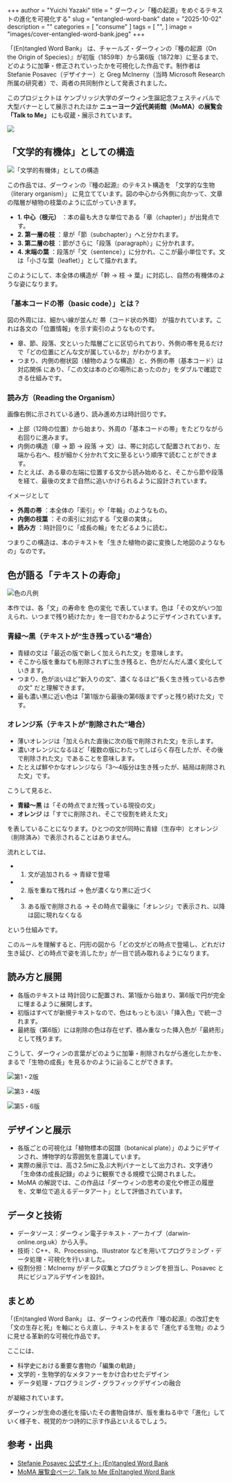+++
author = "Yuichi Yazaki"
title = " ダーウィン「種の起源」をめぐるテキストの進化を可視化する"
slug = "entangled-word-bank"
date = "2025-10-02"
description = ""
categories = [
    "consume"
]
tags = [
    "",
]
image = "images/cover-entangled-word-bank.jpeg"
+++

「(En)tangled Word Bank」 は、チャールズ・ダーウィンの『種の起源（On the Origin of Species）』が初版（1859年）から第6版（1872年）に至るまで、どのように加筆・修正されていったかを可視化した作品です。制作者は Stefanie Posavec（デザイナー）と Greg McInerny（当時 Microsoft Research 所属の研究者）で、両者の共同制作として発表されました。

このプロジェクトは ケンブリッジ大学のダーウィン生誕記念フェスティバルで大型バナーとして展示されたほか **ニューヨーク近代美術館（MoMA）の展覧会「Talk to Me」** にも収蔵・展示されています。


<!--more-->

![](images/Entangled+Word+Bank.png)



## 「文学的有機体」としての構造

![「文学的有機体」としての構造](images/legend-organism.jpeg)

この作品では、ダーウィンの『種の起源』のテキスト構造を 「文学的な生物（literary organism）」 に見立てています。図の中心から外側に向かって、文章の階層が植物の枝葉のように広がっていきます。

- **1. 中心（根元）** ：本の最も大きな単位である「章（chapter）」が出発点です。
- **2. 第一層の枝** ：章が「節（subchapter）」へと分かれます。
- **3. 第二層の枝** ：節がさらに「段落（paragraph）」に分かれます。
- **4. 末端の葉** ：段落が「文（sentence）」に分かれ、ここが最小単位です。文は「小さな葉（leaflet）」として描かれます。

このようにして、本全体の構造が「幹 → 枝 → 葉」に対応し、自然の有機体のような姿になります。



### 「基本コードの帯（basic code）」とは？

図の外周には、細かい線が並んだ 帯（コード状の外環） が描かれています。これは各文の「位置情報」を示す索引のようなものです。
- 章、節、段落、文といった階層ごとに区切られており、外側の帯を見るだけで「どの位置にどんな文が属しているか」がわかります。
- つまり、内側の樹状図（植物のような構造）と、外側の帯（基本コード）は 対応関係 にあり、「この文は本のどの場所にあったのか」をダブルで確認できる仕組みです。


### 読み方（Reading the Organism）

画像右側に示されている通り、読み進め方は時計回りです。
- 上部（12時の位置）から始まり、外周の「基本コードの帯」をたどりながら右回りに進みます。
- 内側の構造（章 → 節 → 段落 → 文）は、帯に対応して配置されており、左端から右へ、枝が細かく分かれて文に至るという順序で読むことができます。
- たとえば、ある章の左端に位置する文から読み始めると、そこから節や段落を経て、最後の文まで自然に追いかけられるように設計されています。

イメージとして
- **外周の帯** ：本全体の「索引」や「年輪」のようなもの。
- **内側の枝葉** ：その索引に対応する「文章の実体」。
- **読み方** ：時計回りに「成長の輪」をたどるように読む。

つまりこの構造は、本のテキストを「生きた植物の姿に変換した地図のようなもの」なのです。



## 色が語る「テキストの寿命」


![色の凡例](images/legend-color.jpeg)

本作では、各「文」の寿命を 色の変化 で表しています。色は「その文がいつ加えられ、いつまで残り続けたか」を一目でわかるようにデザインされています。

### 青緑〜黒（テキストが“生き残っている”場合）

- 青緑の文は「最近の版で新しく加えられた文」を意味します。
- そこから版を重ねても削除されずに生き残ると、色がだんだん濃く変化していきます。
- つまり、色が淡いほど“新入りの文”、濃くなるほど“長く生き残っている古参の文” だと理解できます。
- 最も濃い黒に近い色は「第1版から最後の第6版までずっと残り続けた文」です。

### オレンジ系（テキストが“削除された”場合）

- 薄いオレンジは「加えられた直後に次の版で削除された文」を示します。
- 濃いオレンジになるほど「複数の版にわたってしばらく存在したが、その後で削除された文」であることを意味します。
- たとえば鮮やかなオレンジなら「3〜4版分は生き残ったが、結局は削除された文」です。

こうして見ると、

- **青緑〜黒** は「その時点でまだ残っている現役の文」
- **オレンジ** は「すでに削除され、そこで役割を終えた文」

を表していることになります。ひとつの文が同時に青緑（生存中）とオレンジ（削除済み）で表示されることはありません。

流れとしては、

- 1. 文が追加される → 青緑で登場
- 2. 版を重ねて残れば → 色が濃くなり黒に近づく
- 3. ある版で削除される → その時点で最後に「オレンジ」で表示され、以降は図に現れなくなる

という仕組みです。

このルールを理解すると、円形の図から「どの文がどの時点で登場し、どれだけ生き延び、どの時点で姿を消したか」が一目で読み取れるようになります。




## 読み方と展開

- 各版のテキストは 時計回りに配置され、第1版から始まり、第6版で円が完全に埋まるように展開します。
- 初版はすべてが新規テキストなので、色はもっとも淡い「挿入色」で統一されます。
- 最終版（第6版）には削除の色は存在せず、積み重なった挿入色が「最終形」として残ります。

こうして、ダーウィンの言葉がどのように加筆・削除されながら進化したかを、まるで「生物の成長」を見るかのように辿ることができます。


![第1・2版](images/Entangled+Word+Bank9.webp)

![第3・4版](images/Entangled+Word+Bank10.webp)

![第5・6版](images/Entangled+Word+Bank11.webp)


## デザインと展示

- 各版ごとの可視化は「植物標本の図譜（botanical plate）」のようにデザインされ、博物学的な雰囲気を意識しています。
- 実際の展示では、高さ2.5mに及ぶ大判バナーとして出力され、文字通り「生命体の成長記録」のように観察できる規模で公開されました。
- MoMA の解説では、この作品は「ダーウィンの思考の変化や修正の履歴を、文単位で追えるデータアート」として評価されています。


## データと技術

- データソース：ダーウィン電子テキスト・アーカイブ（darwin-online.org.uk）から入手。
- 技術：C++、R、Processing、Illustrator などを用いてプログラミング・データ処理・可視化を行いました。
- 役割分担：McInerny がデータ収集とプログラミングを担当し、Posavec と共にビジュアルデザインを設計。

## まとめ

「(En)tangled Word Bank」 は、ダーウィンの代表作『種の起源』の改訂史を「文の生存と死」を軸にとらえ直し、テキストをまるで「進化する生物」のように見せる革新的な可視化作品です。

ここには、

- 科学史における重要な書物の「編集の軌跡」
- 文学的・生物学的なメタファーをかけ合わせたデザイン
- データ処理・プログラミング・グラフィックデザインの融合

が凝縮されています。

ダーウィンが生命の進化を描いたその書物自体が、版を重ねる中で「進化」していく様子を、視覚的かつ詩的に示す作品といえるでしょう。


## 参考・出典

- [Stefanie Posavec 公式サイト: (En)tangled Word Bank](https://www.stefanieposavec.com/archive/entangled-word-bank)
- [MoMA 展覧会ページ: Talk to Me (En)tangled Word Bank](https://www.moma.org/interactives/exhibitions/2011/talktome/objects/145525/)

